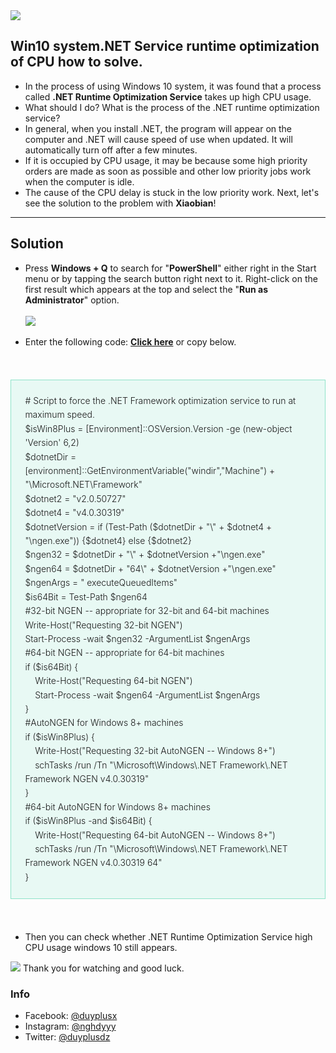 <img src="https://i.imgur.com/MiKnaJL.png" style="max-width: 50%;">
<h2>Win10 system.NET Service runtime optimization of CPU how to solve.</h2>

<ul>
  <li>In the process of using Windows 10 system, it was found that a process called <b>.NET Runtime Optimization Service</b> takes up high CPU usage.</li>
  <li>What should I do? What is the process of the .NET runtime optimization service?</li>
  <li>In general, when you install .NET, the program will appear on the computer and .NET will cause speed of use when updated. It will automatically turn off after a few minutes.</li>
  <li>If it is occupied by CPU usage, it may be because some high priority orders are made as soon as possible and other low priority jobs work when the computer is idle.</li>
  <li>The cause of the CPU delay is stuck in the low priority work. Next, let's see the solution to the problem with <b>Xiaobian</b>!</li>
</ul>
<hr>
<h2>Solution</h2>
<ul>
  <li>Press <b>Windows + Q</b> to search for "<b>PowerShell</b>" either right in the Start menu or by tapping the search button right next to it. Right-click on the first result which appears at the top and select the "<b>Run as Administrator</b>" option.</li>
<br/>
  <img src="https://i.imgur.com/grV7hII.png">
<br/><br/>
<li>Enter the following code: <a href="https://raw.githubusercontent.com/duyplus/Fix-High-CPU-Usage-by-.NET-Runtime-Optimization-Service/master/code.txt" target="_blank"><b>Click here</b></a> or copy below.
</li></ul><br/>
<blockquote style="-webkit-text-stroke-width: 0px; background: rgb(232, 249, 244); border: 1px solid rgb(142, 227, 200); box-sizing: border-box; clear: right; color: #181818;font-style: normal; font-variant-caps: normal; font-variant-ligatures: normal; font-weight: 300; letter-spacing: normal; line-height: 1.6em; margin: 1.5em 0px; orphans: 2; padding: 1.6em; text-align: start; text-decoration-color: initial; text-decoration-style: initial; text-indent: 0px; text-transform: none; white-space: normal; widows: 2; word-spacing: 0px;">
# Script to force the .NET Framework optimization service to run at maximum speed.<br/>
$isWin8Plus = [Environment]::OSVersion.Version -ge (new-object 'Version' 6,2)<br/>
$dotnetDir = [environment]::GetEnvironmentVariable("windir","Machine") + "\Microsoft.NET\Framework"<br/>
$dotnet2 = "v2.0.50727"<br/>
$dotnet4 = "v4.0.30319"<br/>
$dotnetVersion = if (Test-Path ($dotnetDir + "\" + $dotnet4 + "\ngen.exe")) {$dotnet4} else {$dotnet2}<br/>
$ngen32 = $dotnetDir + "\" + $dotnetVersion +"\ngen.exe"<br/>
$ngen64 = $dotnetDir + "64\" + $dotnetVersion +"\ngen.exe"<br/>
$ngenArgs = " executeQueuedItems"<br/>
$is64Bit = Test-Path $ngen64<br/>
#32-bit NGEN -- appropriate for 32-bit and 64-bit machines<br/>
Write-Host("Requesting 32-bit NGEN") <br/>
Start-Process -wait $ngen32 -ArgumentList $ngenArgs<br/>
#64-bit NGEN -- appropriate for 64-bit machines<br/>
if ($is64Bit) {<br/>
&nbsp;&nbsp;&nbsp;&nbsp;Write-Host("Requesting 64-bit NGEN") <br/>
&nbsp;&nbsp;&nbsp;&nbsp;Start-Process -wait $ngen64 -ArgumentList $ngenArgs<br/>
}<br/>
#AutoNGEN for Windows 8+ machines<br/>
if ($isWin8Plus) {<br/>
&nbsp;&nbsp;&nbsp;&nbsp;Write-Host("Requesting 32-bit AutoNGEN -- Windows 8+") <br/>
&nbsp;&nbsp;&nbsp;&nbsp;schTasks /run /Tn "\Microsoft\Windows\.NET Framework\.NET Framework NGEN v4.0.30319"<br/>
}<br/>
#64-bit AutoNGEN for Windows 8+ machines<br/>
if ($isWin8Plus -and $is64Bit) {<br/>
&nbsp;&nbsp;&nbsp;&nbsp;Write-Host("Requesting 64-bit AutoNGEN -- Windows 8+") <br/>
&nbsp;&nbsp;&nbsp;&nbsp;schTasks /run /Tn "\Microsoft\Windows\.NET Framework\.NET Framework NGEN v4.0.30319 64"<br/>
}<br/>
</blockquote>
<br/>
<ul><li>Then you can check whether .NET Runtime Optimization Service high CPU usage windows 10 still appears.</li></ul>
  <img src="https://i.imgur.com/6kOlV49.jpg">
Thank you for watching and good luck.
<h3>Info</h3>
<ul>
  <li>Facebook: <a href="https://www.facebook.com/duyplusx">@duyplusx</a></li>
  <li>Instagram: <a href="https://www.instagram.com/nghdyyy">@nghdyyy</a></li>
  <li>Twitter: <a href="https://twitter.com/duyplusdz">@duyplusdz</a></li>
